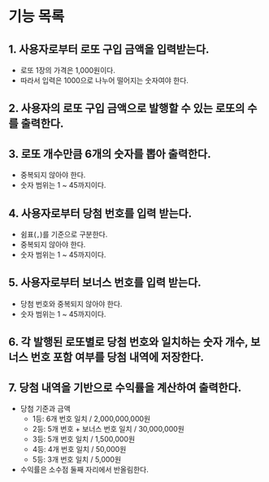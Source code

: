 # 기능 목록
## 1. 사용자로부터 로또 구입 금액을 입력받는다.
* 로또 1장의 가격은 1,000원이다.
* 따라서 입력은 1000으로 나누어 떨어지는 숫자여야 한다.

## 2. 사용자의 로또 구입 금액으로 발행할 수 있는 로또의 수를 출력한다.

## 3. 로또 개수만큼 6개의 숫자를 뽑아 출력한다.
* 중복되지 않아야 한다.
* 숫자 범위는 1 ~ 45까지이다.

## 4. 사용자로부터 당첨 번호를 입력 받는다.
* 쉼표(`,`)를 기준으로 구분한다.
* 중복되지 않아야 한다.
* 숫자 범위는 1 ~ 45까지이다.

## 5. 사용자로부터 보너스 번호를 입력 받는다.
* 당첨 번호와 중복되지 않아야 한다.
* 숫자 범위는 1 ~ 45까지이다.

## 6. 각 발행된 로또별로 당첨 번호와 일치하는 숫자 개수, 보너스 번호 포함 여부를 당첨 내역에 저장한다.

## 7. 당첨 내역을 기반으로 수익률을 계산하여 출력한다.
* 당첨 기준과 금액
  * 1등: 6개 번호 일치 / 2,000,000,000원
  * 2등: 5개 번호 + 보너스 번호 일치 / 30,000,000원
  * 3등: 5개 번호 일치 / 1,500,000원
  * 4등: 4개 번호 일치 / 50,000원
  * 5등: 3개 번호 일치 / 5,000원
* 수익률은 소수점 둘째 자리에서 반올림한다. 